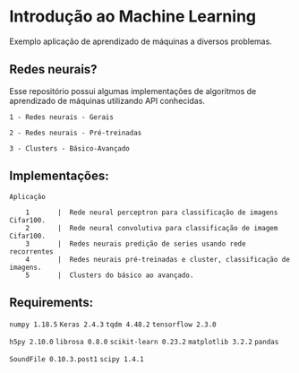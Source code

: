 # Introdução ao Machine Learning

Exemplo aplicação de aprendizado de máquinas a diversos problemas.

## Redes neurais?
Esse repositório possui algumas implementações de algoritmos de aprendizado de máquinas utilizando API conhecidas.

`1 - Redes neurais - Gerais`

`2 - Redes neurais - Pré-treinadas`

`3 - Clusters - Básico-Avançado`


## Implementações:

    Aplicação
    
        1       |  Rede neural perceptron para classificação de imagens Cifar100.
        2       |  Rede neural convolutiva para classificação de imagem Cifar100.
        3       |  Redes neurais predição de series usando rede recorrentes
        4       |  Redes neurais pré-treinadas e cluster, classificação de imagens.
        5       |  Clusters do básico ao avançado.

## Requirements:

`numpy 1.18.5`
`Keras 2.4.3`
`tqdm 4.48.2`
`tensorflow 2.3.0`

`h5py 2.10.0`
`librosa 0.8.0`
`scikit-learn 0.23.2`
`matplotlib 3.2.2`
`pandas`

`SoundFile 0.10.3.post1`
`scipy 1.4.1`
